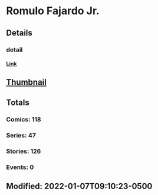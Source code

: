 # Romulo  Fajardo Jr.
## Details
### detail
#### [Link](http://marvel.com/comics/creators/13250/romulo_fajardo_jr.?utm_campaign=apiRef&utm_source=225578a89fc76f3d20fbffda5d17a88d)
## [Thumbnail](http://i.annihil.us/u/prod/marvel/i/mg/b/40/image_not_available.jpg)
## Totals
### Comics: 118
### Series: 47
### Stories: 126
### Events: 0
## Modified: 2022-01-07T09:10:23-0500